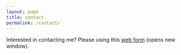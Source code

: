 ```yaml
---
layout: page
title: contact
permalink: /contact/
---
```


Interested in contacting me? Please using this <a href="https://ap-calc.github.io/cme/index.html" target="_blank">web form</a> (opens new window).
